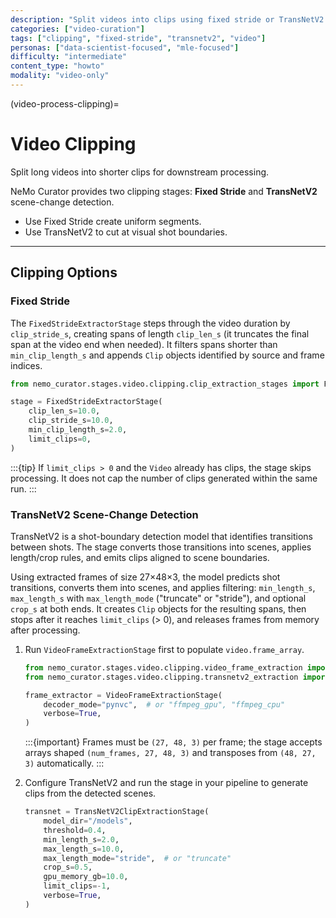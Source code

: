 ```yaml
---
description: "Split videos into clips using fixed stride or TransNetV2 scene-change detection"
categories: ["video-curation"]
tags: ["clipping", "fixed-stride", "transnetv2", "video"]
personas: ["data-scientist-focused", "mle-focused"]
difficulty: "intermediate"
content_type: "howto"
modality: "video-only"
---
```


(video-process-clipping)=

# Video Clipping

Split long videos into shorter clips for downstream processing.

NeMo Curator provides two clipping stages: **Fixed Stride** and **TransNetV2** scene-change detection.

- Use Fixed Stride create uniform segments.
- Use TransNetV2 to cut at visual shot boundaries.

---

## Clipping Options

### Fixed Stride

The `FixedStrideExtractorStage` steps through the video duration by `clip_stride_s`, creating spans of length `clip_len_s` (it truncates the final span at the video end when needed). It filters spans shorter than `min_clip_length_s` and appends `Clip` objects identified by source and frame indices.

```python
from nemo_curator.stages.video.clipping.clip_extraction_stages import FixedStrideExtractorStage

stage = FixedStrideExtractorStage(
    clip_len_s=10.0,
    clip_stride_s=10.0,
    min_clip_length_s=2.0,
    limit_clips=0,
)
```

:::{tip} If `limit_clips > 0` and the `Video` already has clips, the stage skips processing. It does not cap the number of clips generated within the same run.
:::

### TransNetV2 Scene-Change Detection

TransNetV2 is a shot-boundary detection model that identifies transitions between shots. The stage converts those transitions into scenes, applies length/crop rules, and emits clips aligned to scene boundaries.

Using extracted frames of size 27×48×3, the model predicts shot transitions, converts them into scenes, and applies filtering: `min_length_s`, `max_length_s` with `max_length_mode` ("truncate" or "stride"), and optional `crop_s` at both ends. It creates `Clip` objects for the resulting spans, then stops after it reaches `limit_clips` (> 0), and releases frames from memory after processing.

1. Run `VideoFrameExtractionStage` first to populate `video.frame_array`.

   ```python
   from nemo_curator.stages.video.clipping.video_frame_extraction import VideoFrameExtractionStage
   from nemo_curator.stages.video.clipping.transnetv2_extraction import TransNetV2ClipExtractionStage

   frame_extractor = VideoFrameExtractionStage(
       decoder_mode="pynvc",  # or "ffmpeg_gpu", "ffmpeg_cpu"
       verbose=True,
   )
   ```

    :::{important}
    Frames must be `(27, 48, 3)` per frame; the stage accepts arrays shaped `(num_frames, 27, 48, 3)` and transposes from `(48, 27, 3)` automatically.
    :::

2. Configure TransNetV2 and run the stage in your pipeline to generate clips from the detected scenes.

   ```python
   transnet = TransNetV2ClipExtractionStage(
       model_dir="/models",
       threshold=0.4,
       min_length_s=2.0,
       max_length_s=10.0,
       max_length_mode="stride",  # or "truncate"
       crop_s=0.5,
       gpu_memory_gb=10.0,
       limit_clips=-1,
       verbose=True,
   )
   ```
